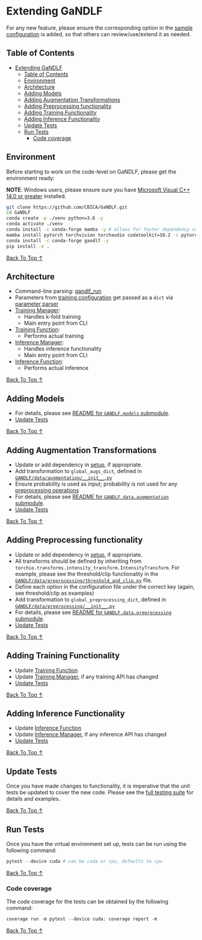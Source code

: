 # Extending GaNDLF

For any new feature, please ensure the corresponding option in the [sample configuration](https://github.com/CBICA/GaNDLF/blob/master/samples/sample_training.yaml) is added, so that others can review/use/extend it as needed.

## Table of Contents
- [Extending GaNDLF](#extending-gandlf)
  - [Table of Contents](#table-of-contents)
  - [Environment](#environment)
  - [Architecture](#architecture)
  - [Adding Models](#adding-models)
  - [Adding Augmentation Transformations](#adding-augmentation-transformations)
  - [Adding Preprocessing functionality](#adding-preprocessing-functionality)
  - [Adding Training Functionality](#adding-training-functionality)
  - [Adding Inference Functionality](#adding-inference-functionality)
  - [Update Tests](#update-tests)
  - [Run Tests](#run-tests)
    - [Code coverage](#code-coverage)

## Environment

Before starting to work on the code-level on GaNDLF, please get the environment ready:

**NOTE**: Windows users, please ensure sure you have [Microsoft Visual C++ 14.0 or greater](http://visualstudio.microsoft.com/visual-cpp-build-tools) installed.

```bash
git clone https://github.com/CBICA/GaNDLF.git
cd GaNDLF
conda create -p ./venv python=3.6 -y
conda activate ./venv
conda install -c conda-forge mamba -y # allows for faster dependency solving
mamba install pytorch torchvision torchaudio cudatoolkit=10.2 -c pytorch
conda install -c conda-forge gandlf -y
pip install -e .
```

[Back To Top &uarr;](#table-of-contents)

## Architecture

- Command-line parsing: [gandlf_run](https://github.com/CBICA/GaNDLF/blob/master/gandlf_run)
- Parameters from [training configuration](https://github.com/CBICA/GaNDLF/blob/master/samples/config_all_options.yaml) get passed as a `dict` via [parameter parser](https://github.com/CBICA/GaNDLF/blob/master/GANDLF/parseConfig.py)
- [Training Manager](https://github.com/CBICA/GaNDLF/blob/master/GANDLF/training_manager.py): 
  - Handles k-fold training 
  - Main entry point from CLI
- [Training Function](https://github.com/CBICA/GaNDLF/blob/master/GANDLF/compute/training_loop.py): 
  - Performs actual training
- [Inference Manager](https://github.com/CBICA/GaNDLF/blob/master/GANDLF/inference_manager.py): 
  - Handles inference functionality 
  - Main entry point from CLI
- [Inference Function](https://github.com/CBICA/GaNDLF/blob/master/GANDLF/compute/inference_loop.py): 
  - Performs actual inference

[Back To Top &uarr;](#table-of-contents)

## Adding Models

- For details, please see [README for `GANDLF.models` submodule](https://github.com/CBICA/GaNDLF/blob/master/GANDLF/models/Readme.md).
- [Update Tests](#update-tests)

[Back To Top &uarr;](#table-of-contents)

## Adding Augmentation Transformations

- Update or add dependency in [setup](https://github.com/CBICA/GaNDLF/blob/master/setup.py), if appropriate.
- Add transformation to `global_augs_dict`, defined in [`GANDLF/data/augmentation/__init__.py`](https://github.com/CBICA/GaNDLF/blob/master/GANDLF/data/augmentation/__init__.py)
- Ensure probability is used as input; probability is not used for any [preprocessing operations](https://github.com/CBICA/GaNDLF/tree/master/GANDLF/data/preprocessing)
- For details, please see [README for `GANDLF.data.augmentation` submodule](https://github.com/CBICA/GaNDLF/blob/master/GANDLF/data/augmentation/README.md).
- [Update Tests](#update-tests)

[Back To Top &uarr;](#table-of-contents)

## Adding Preprocessing functionality

- Update or add dependency in [setup](https://github.com/CBICA/GaNDLF/blob/master/setup.py), if appropriate.
- All transforms should be defined by inheriting from `torchio.transforms.intensity_transform.IntensityTransform`. For example, please see the threshold/clip functionality in the [`GANDLF/data/preprocessing/threshold_and_clip.py`](https://github.com/CBICA/GaNDLF/blob/master/GANDLF/data/preprocessing/threshold_and_clip.py) file.
- Define each option in the configuration file under the correct key (again, see threshold/clip as examples)
- Add transformation to `global_preprocessing_dict`, defined in [`GANDLF/data/preprocessing/__init__.py`](https://github.com/CBICA/GaNDLF/blob/master/GANDLF/data/preprocessing/__init__.py)
- For details, please see [README for `GANDLF.data.preprocessing` submodule](https://github.com/CBICA/GaNDLF/blob/master/GANDLF/data/preprocessing/README.md).
- [Update Tests](#update-tests)

[Back To Top &uarr;](#table-of-contents)

## Adding Training Functionality

- Update [Training Function](https://github.com/CBICA/GaNDLF/blob/master/GANDLF/compute/training_loop.py)
- Update [Training Manager](https://github.com/CBICA/GaNDLF/blob/master/GANDLF/training_manager.py), if any training API has changed
- [Update Tests](#update-tests)

[Back To Top &uarr;](#table-of-contents)

## Adding Inference Functionality

- Update [Inference Function](https://github.com/CBICA/GaNDLF/blob/master/GANDLF/compute/inference_loop.py)
- Update [Inference Manager](https://github.com/CBICA/GaNDLF/blob/master/GANDLF/inference_manager.py), if any inference API has changed
- [Update Tests](#update-tests)

[Back To Top &uarr;](#table-of-contents)

## Update Tests

Once you have made changes to functionality, it is imperative that the unit tests be updated to cover the new code. Please see the [full testing suite](https://github.com/CBICA/GaNDLF/blob/master/testing/test_full.py) for details and examples.

[Back To Top &uarr;](#table-of-contents)

## Run Tests

Once you have the virtual environment set up, tests can be run using the following command:
```powershell
pytest --device cuda # can be cuda or cpu, defaults to cpu
```

[Back To Top &uarr;](#table-of-contents)

### Code coverage

The code coverage for the tests can be obtained by the following command:
```powershell
coverage run -m pytest --device cuda; coverage report -m
```

[Back To Top &uarr;](#table-of-contents)
